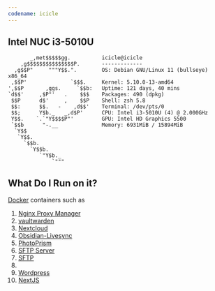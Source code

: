 ```yaml
---
codename: icicle
---
```


## Intel NUC i3-5010U

```shell
       _,met$$$$$gg.          icicle@icicle
    ,g$$$$$$$$$$$$$$$P.       -------------
  ,g$$P"     """Y$$.".        OS: Debian GNU/Linux 11 (bullseye) x86_64
 ,$$P'              `$$$.     Kernel: 5.10.0-13-amd64
',$$P       ,ggs.     `$$b:   Uptime: 121 days, 40 mins
`d$$'     ,$P"'   .    $$$    Packages: 490 (dpkg)
 $$P      d$'     ,    $$P    Shell: zsh 5.8
 $$:      $$.   -    ,d$$'    Terminal: /dev/pts/0
 $$;      Y$b._   _,d$P'      CPU: Intel i3-5010U (4) @ 2.000GHz
 Y$$.    `.`"Y$$$$P"'         GPU: Intel HD Graphics 5500
 `$$b      "-.__              Memory: 6931MiB / 15894MiB
  `Y$$
   `Y$$.
     `$$b.
       `Y$$b.
          `"Y$b._
              `"""
```

## What Do I Run on it?
[Docker](📁developer/Home%20Lab%20🏠/Docker.md) containers such as
1. [Nginx Proxy Manager](📁developer/Home%20Lab%20🏠/Nginx%20Proxy%20Manager.md)
2. [vaultwarden](📁developer/Home%20Lab%20🏠/vaultwarden.md)
5. [Nextcloud](📁developer/Home%20Lab%20🏠/Nextcloud.md)
3. [Obsidian-Livesync](📁developer/Home%20Lab%20🏠/Obsidian-Livesync.md)
4. [PhotoPrism](📁developer/Home%20Lab%20🏠/PhotoPrism.md)
6. [SFTP Server](📁developer/Home%20Lab%20🏠/SFTP%20Server.md)
7. [SFTP](📁developer/Home%20Lab%20🏠/SFTP.md)
8. 
9. [Wordpress](📁developer/Home%20Lab%20🏠/Wordpress.md)
10. [NextJS](📁developer/Home%20Lab%20🏠/NextJS.md)
